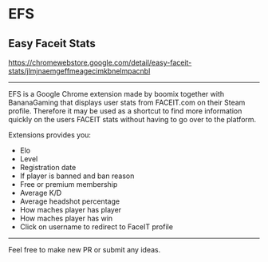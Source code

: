 # EFS
## Easy Faceit Stats

https://chromewebstore.google.com/detail/easy-faceit-stats/jlmjnaemgeffmeagecimkbnelmpacnbl

---

EFS is a Google Chrome extension made by boomix together with BananaGaming that displays user stats from FACEIT.com on their Steam profile. Therefore it may be used as a shortcut to find more information quickly on the users FACEIT stats without having to go over to the platform.


Extensions provides you:

- Elo
- Level
- Registration date
- If player is banned and ban reason
- Free or premium membership
- Average K/D
- Average headshot percentage
- How maches player has player
- How maches player has win
- Click on username to redirect to FaceIT profile

---

Feel free to make new PR or submit any ideas.
